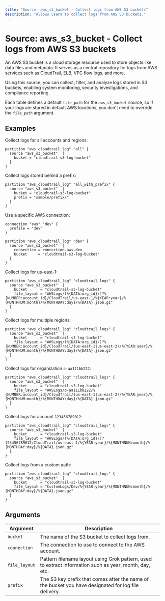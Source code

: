 ```yaml
---
title: "Source: aws_s3_bucket - Collect logs from AWS S3 buckets"
description: "Allows users to collect logs from AWS S3 buckets."
---
```


# Source: aws_s3_bucket - Collect logs from AWS S3 buckets

An AWS S3 bucket is a cloud storage resource used to store objects like data files and metadata. It serves as a central repository for logs from AWS services such as CloudTrail, ELB, VPC flow logs, and more.

Using this source, you can collect, filter, and analyze logs stored in S3 buckets, enabling system monitoring, security investigations, and compliance reporting.

Each table defines a default `file_path` for the `aws_s3_bucket` source, so if your logs are stored in default AWS locations, you don't need to override the `file_path` argument.

## Examples

Collect logs for all accounts and regions:

```hcl
partition "aws_cloudtrail_log" "all" {
  source "aws_s3_bucket"  {
    bucket = "cloudtrail-s3-log-bucket"
  }
}
```

Collect logs stored behind a prefix:

```hcl
partition "aws_cloudtrail_log" "all_with_prefix" {
  source "aws_s3_bucket"  {
    bucket = "cloudtrail-s3-log-bucket"
    prefix = "sample/prefix/"
  }
}
```

Use a specific AWS connection:

```hcl
connection "aws" "dev" {
  profile = "dev"
}

partition "aws_cloudtrail_log" "dev" {
  source "aws_s3_bucket"  {
    connection = connection.aws.dev
    bucket     = "cloudtrail-s3-log-bucket"
  }
}
```


Collect logs for us-east-1:

```hcl
partition "aws_cloudtrail_log" "cloudtrail_logs" {
  source "aws_s3_bucket"  {
    bucket      = "cloudtrail-s3-log-bucket"
    file_layout = "AWSLogs/(%{DATA:org_id}/)?%{NUMBER:account_id}/CloudTrail/us-east-1/%{YEAR:year}/%{MONTHNUM:month}/%{MONTHDAY:day}/%{DATA}.json.gz"
  }
}
```

Collect logs for multiple regions:

```hcl
partition "aws_cloudtrail_log" "cloudtrail_logs" {
  source "aws_s3_bucket"  {
    bucket      = "cloudtrail-s3-log-bucket"
    file_layout = "AWSLogs/(%{DATA:org_id}/)?%{NUMBER:account_id}/CloudTrail/(us-east-1|us-east-2)/%{YEAR:year}/%{MONTHNUM:month}/%{MONTHDAY:day}/%{DATA}.json.gz"
  }
}
```

Collect logs for organization `o-aa111bb222`:

```hcl
partition "aws_cloudtrail_log" "cloudtrail_logs" {
  source "aws_s3_bucket"  {
    bucket      = "cloudtrail-s3-log-bucket"
    file_layout = "AWSLogs/o-aa111bb222/%{NUMBER:account_id}/CloudTrail/(us-east-1|us-east-2)/%{YEAR:year}/%{MONTHNUM:month}/%{MONTHDAY:day}/%{DATA}.json.gz"
  }
}
```


Collect logs for account `123456789012`:

```hcl
partition "aws_cloudtrail_log" "cloudtrail_logs" {
  source "aws_s3_bucket"  {
    bucket      = "cloudtrail-s3-log-bucket"
    file_layout = "AWSLogs/(%{DATA:org_id}/)?123456789012/CloudTrail/us-east-1/%{YEAR:year}/%{MONTHNUM:month}/%{MONTHDAY:day}/%{DATA}.json.gz"
  }
}
```

Collect logs from a custom path:

```hcl
partition "aws_cloudtrail_log" "cloudtrail_logs" {
  source "aws_s3_bucket"  {
    bucket      = "cloudtrail-s3-log-bucket"
    file_layout = "CustomLogs/Dev/%{YEAR:year}/%{MONTHNUM:month}/%{MONTHDAY:day}/%{DATA}.json.gz"
  }
}
```

## Arguments

| Argument      | Description                                                                                           |
|---------------|-------------------------------------------------------------------------------------------------------|
| `bucket`      | The name of the S3 bucket to collect logs from.                                                       |
| `connection`  | The connection to use to connect to the AWS account.                                                  |
| `file_layout` | Pattern filename layout using Grok pattern, used to extract information such as year, month, day, etc.|
| `prefix`      | The S3 key prefix that comes after the name of the bucket you have designated for log file delivery.  |
